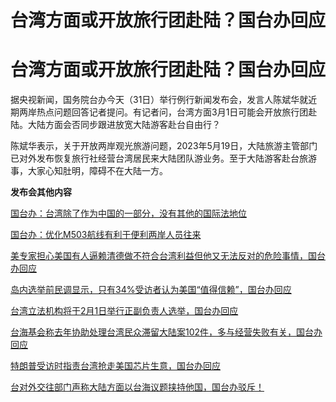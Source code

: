 # 台湾方面或开放旅行团赴陆？国台办回应

# 台湾方面或开放旅行团赴陆？国台办回应

据央视新闻，国务院台办今天（31日）举行例行新闻发布会，发言人陈斌华就近期两岸热点问题回答记者提问。有记者问，台湾方面3月1日可能会开放旅行团赴陆。大陆方面会否同步跟进放宽大陆游客赴台自由行？

陈斌华表示，关于开放两岸观光旅游问题，2023年5月19日，大陆旅游主管部门已对外发布恢复旅行社经营台湾居民来大陆团队游业务。至于大陆游客赴台旅游事，大家心知肚明，障碍不在大陆一方。

**发布会其他内容**

[国台办：台湾除了作为中国的一部分，没有其他的国际法地位](https://news.qq.com/rain/a/20240131A02D4Z00)

[国台办：优化M503航线有利于便利两岸人员往来](https://news.qq.com/rain/a/20240131A01AOC00)

[美专家担心美国有人逼赖清德做不符合台湾利益但他又无法反对的危险事情，国台办回应](https://news.qq.com/rain/a/20240131A02FV200)

[岛内选举前民调显示，只有34%受访者认为美国“值得信赖”，国台办回应](https://news.qq.com/rain/a/20240131A02GPZ00)

[台湾立法机构将于2月1日举行正副负责人选举，国台办回应](https://news.qq.com/rain/a/20240131A02HQJ00)

[台海基会称去年协助处理台湾民众滞留大陆案102件，多与经营失败有关，国台办回应](https://news.qq.com/rain/a/20240131A02ILU00)

[特朗普受访时指责台湾抢走美国芯片生意，国台办回应](https://news.qq.com/rain/a/20240131A02JV700)

[台对外交往部门声称大陆方面以台海议题挟持他国，国台办驳斥！](https://news.qq.com/rain/a/20240131A02JC400)

